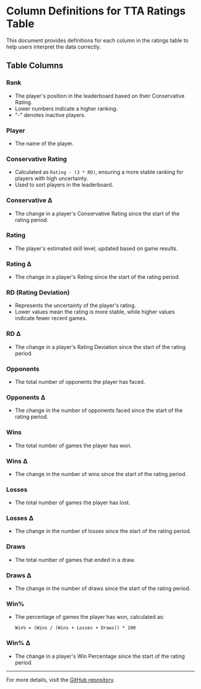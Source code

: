 # Column Definitions for TTA Ratings Table

This document provides definitions for each column in the ratings table to help users interpret the data correctly.

## Table Columns

### **Rank**
- The player's position in the leaderboard based on their Conservative Rating.
- Lower numbers indicate a higher ranking.
- "-" denotes inactive players.

### **Player**
- The name of the player.

### **Conservative Rating**
- Calculated as `Rating - (3 * RD)`, ensuring a more stable ranking for players with high uncertainty.
- Used to sort players in the leaderboard.

### **Conservative Δ**
- The change in a player's Conservative Rating since the start of the rating period.

### **Rating**
- The player's estimated skill level, updated based on game results.

### **Rating Δ**
- The change in a player's Rating since the start of the rating period.

### **RD (Rating Deviation)**
- Represents the uncertainty of the player's rating.
- Lower values mean the rating is more stable, while higher values indicate fewer recent games.

### **RD Δ**
- The change in a player's Rating Deviation since the start of the rating period.

### **Opponents**
- The total number of opponents the player has faced.

### **Opponents Δ**
- The change in the number of opponents faced since the start of the rating period.

### **Wins**
- The total number of games the player has won.

### **Wins Δ**
- The change in the number of wins since the start of the rating period.

### **Losses**
- The total number of games the player has lost.

### **Losses Δ**
- The change in the number of losses since the start of the rating period.

### **Draws**
- The total number of games that ended in a draw.

### **Draws Δ**
- The change in the number of draws since the start of the rating period.

### **Win%**
- The percentage of games the player has won, calculated as:
  ```
  Win% = (Wins / (Wins + Losses + Draws)) * 100
  ```

### **Win% Δ**
- The change in a player's Win Percentage since the start of the rating period.

---

For more details, visit the [GitHub repository](https://github.com/ausberg/tta_ratings).

